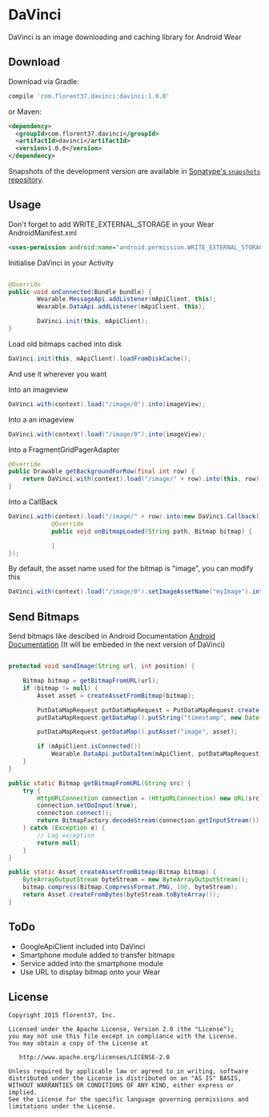 DaVinci
=======

DaVinci is an image downloading and caching library for Android Wear

Download
--------

Download via Gradle:
```groovy
compile 'com.florent37.davinci:davinci:1.0.0'
```
or Maven:
```xml
<dependency>
  <groupId>com.florent37.davinci</groupId>
  <artifactId>davinci</artifactId>
  <version>1.0.0</version>
</dependency>
```

Snapshots of the development version are available in [Sonatype's `snapshots` repository][snap].

Usage
--------

Don't forget to add WRITE_EXTERNAL_STORAGE in your Wear AndroidManifest.xml
```xml
<uses-permission android:name="android.permission.WRITE_EXTERNAL_STORAGE"/>
```

Initialise DaVinci in your Activity
```java

@Override
public void onConnected(Bundle bundle) {
        Wearable.MessageApi.addListener(mApiClient, this);
        Wearable.DataApi.addListener(mApiClient, this);

        DaVinci.init(this, mApiClient);
}

```

Load old bitmaps cached into disk

```java
DaVinci.init(this, mApiClient).loadFromDiskCache();
```

And use it wherever you want 

Into an imageview
```java
DaVinci.with(context).load("/image/0").into(imageView);
```

Into a an imageview
```java
DaVinci.with(context).load("/image/0").into(imageView);
```

Into a FragmentGridPagerAdapter
```java
@Override
public Drawable getBackgroundForRow(final int row) {
    return DaVinci.with(context).load("/image/" + row).into(this, row);
}
```

Into a CallBack
```java
DaVinci.with(context).load("/image/" + row).into(new DaVinci.Callback() {
            @Override
            public void onBitmapLoaded(String path, Bitmap bitmap) {

            }
});
```

By default, the asset name used for the bitmap is "image", you can modify this 
```java
DaVinci.with(context).load("/image/0").setImageAssetName("myImage").into(imageView);
```

Send Bitmaps
--------

Send bitmaps like descibed in Android Documentation [Android Documentation][android_doc]
(It will be embeded in the next version of DaVinci)

```java

protected void sendImage(String url, int position) {

    Bitmap bitmap = getBitmapFromURL(url);
    if (bitmap != null) {
        Asset asset = createAssetFromBitmap(bitmap);

        PutDataMapRequest putDataMapRequest = PutDataMapRequest.create("/image/" + position);
        putDataMapRequest.getDataMap().putString("timestamp", new Date().toString());

        putDataMapRequest.getDataMap().putAsset("image", asset);

        if (mApiClient.isConnected())
            Wearable.DataApi.putDataItem(mApiClient, putDataMapRequest.asPutDataRequest());
    }
}

public static Bitmap getBitmapFromURL(String src) {
    try {
        HttpURLConnection connection = (HttpURLConnection) new URL(src).openConnection();
        connection.setDoInput(true);
        connection.connect();
        return BitmapFactory.decodeStream(connection.getInputStream());
    } catch (Exception e) {
        // Log exception
        return null;
    }
}

public static Asset createAssetFromBitmap(Bitmap bitmap) {
    ByteArrayOutputStream byteStream = new ByteArrayOutputStream();
    bitmap.compress(Bitmap.CompressFormat.PNG, 100, byteStream);
    return Asset.createFromBytes(byteStream.toByteArray());
}

```

ToDo
--------

* GoogleApiClient included into DaVinci
* Smartphone module added to transfer bitmaps
* Service added into the smartphone module
* Use URL to display bitmap onto your Wear

License
--------

    Copyright 2015 florent37, Inc.

    Licensed under the Apache License, Version 2.0 (the "License");
    you may not use this file except in compliance with the License.
    You may obtain a copy of the License at

       http://www.apache.org/licenses/LICENSE-2.0

    Unless required by applicable law or agreed to in writing, software
    distributed under the License is distributed on an "AS IS" BASIS,
    WITHOUT WARRANTIES OR CONDITIONS OF ANY KIND, either express or implied.
    See the License for the specific language governing permissions and
    limitations under the License.


[snap]: https://oss.sonatype.org/content/repositories/snapshots/
[android_doc]: https://developer.android.com/training/wearables/data-layer/assets.html